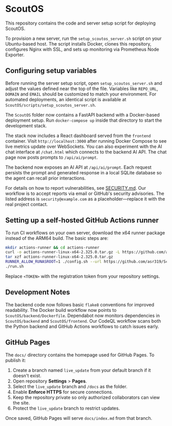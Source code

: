# ScoutOS

This repository contains the code and server setup script for deploying ScoutOS.

To provision a new server, run the `setup_scoutos_server.sh` script on your Ubuntu-based host. The script installs Docker, clones this repository, configures Nginx with SSL, and sets up monitoring via Prometheus Node Exporter.

## Configuring setup variables

Before running the server setup script, open `setup_scoutos_server.sh` and adjust the values defined near the top of the file. Variables like `REPO_URL`, `DOMAIN` and `EMAIL` should be customized to match your environment. For automated deployments, an identical script is available at `ScoutOS/scripts/setup_scoutos_server.sh`.

The `ScoutOS` folder now contains a FastAPI backend with a Docker-based deployment setup. Run `docker-compose up` inside that directory to start the development stack.

The stack now includes a React dashboard served from the `frontend` container. Visit `http://localhost:3000` after running Docker Compose to see live metrics update over WebSockets.
You can also experiment with the AI chat interface at `/chat.html` which connects to the backend AI API. The chat page now posts prompts to `/api/ai/prompt`.

The backend now exposes an AI API at `/api/ai/prompt`. Each request persists the prompt and generated response in a local SQLite database so the agent can recall prior interactions.

For details on how to report vulnerabilities, see [SECURITY.md](SECURITY.md). Our workflow is to accept reports via email or GitHub's security advisories. The listed address is `security@example.com` as a placeholder—replace it with the real project contact.

## Setting up a self-hosted GitHub Actions runner

To run CI workflows on your own server, download the x64 runner package instead of the ARM64 build. The basic steps are:

```bash
mkdir actions-runner && cd actions-runner
curl -o actions-runner-linux-x64-2.325.0.tar.gz -L https://github.com/actions/runner/releases/download/v2.325.0/actions-runner-linux-x64-2.325.0.tar.gz
tar xzf actions-runner-linux-x64-2.325.0.tar.gz
RUNNER_ALLOW_RUNASROOT=1 ./config.sh --url https://github.com/asr319/ScoutOS --token <TOKEN>
./run.sh
```

Replace `<TOKEN>` with the registration token from your repository settings.

## Development Notes

The backend code now follows basic `flake8` conventions for improved readability.
The Docker build workflow now points to `ScoutOS/backend/Dockerfile`.
Dependabot now monitors dependencies in `ScoutOS/backend` and `ScoutOS/frontend`.
Our CodeQL workflow scans both the Python backend and GitHub Actions workflows to catch issues early.

## GitHub Pages

The `docs/` directory contains the homepage used for GitHub Pages. To publish it:

1. Create a branch named `live_update` from your default branch if it doesn't exist.
2. Open repository **Settings** > **Pages**.
3. Select the `live_update` branch and `/docs` as the folder.
4. Enable **Enforce HTTPS** for secure connections.
5. Keep the repository private so only authorized collaborators can view the site.
6. Protect the `live_update` branch to restrict updates.

Once saved, GitHub Pages will serve `docs/index.md` from that branch.
